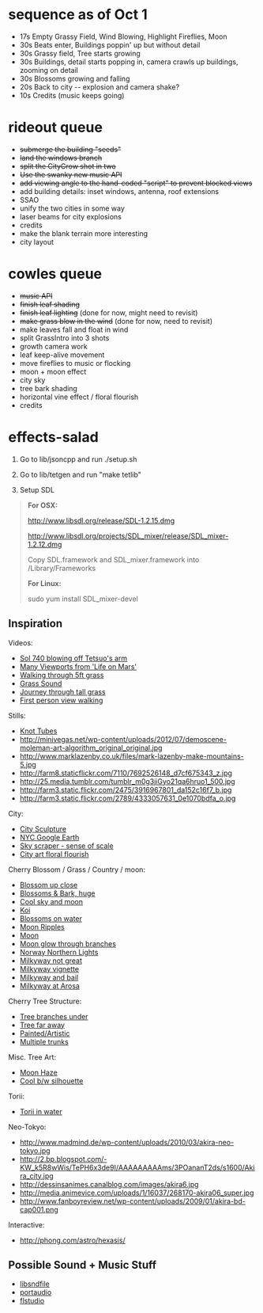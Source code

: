 sequence as of Oct 1
====================
 - 17s Empty Grassy Field, Wind Blowing, Highlight Fireflies, Moon
 - 30s Beats enter, Buildings poppin' up but without detail
 - 30s Grassy field, Tree starts growing
 - 30s Buildings, detail starts popping in, camera crawls up buildings, zooming on detail
 - 30s Blossoms growing and falling
 - 20s Back to city -- explosion and camera shake?
 - 10s Credits (music keeps going)

rideout queue
=============
 - ~~submerge the building "seeds"~~
 - ~~land the windows branch~~
 - ~~split the CityGrow shot in two~~
 - ~~Use the swanky new music API~~
 - ~~add viewing angle to the hand-coded "script" to prevent blocked views~~
 - add building details: inset windows, antenna, roof extensions
 - SSAO
 - unify the two cities in some way
 - laser beams for city explosions
 - credits 
 - make the blank terrain more interesting
 - city layout

cowles queue
============
 - ~~music API~~
 - ~~finish leaf shading~~
 - ~~finish leaf lighting~~ (done for now, might need to revisit)
 - ~~make grass blow in the wind~~ (done for now, need to revisit)
 - make leaves fall and float in wind
 - split GrassIntro into 3 shots
 - growth camera work
 - leaf keep-alive movement
 - move fireflies to music or flocking
 - moon + moon effect
 - city sky
 - tree bark shading
 - horizontal vine effect / floral flourish
 - credits


effects-salad
=============

1) Go to lib/jsoncpp and run ./setup.sh

2) Go to lib/tetgen and run "make tetlib"

3) Setup SDL


> **For OSX:**
>
> http://www.libsdl.org/release/SDL-1.2.15.dmg
>
> http://www.libsdl.org/projects/SDL_mixer/release/SDL_mixer-1.2.12.dmg
>
> Copy SDL.framework and SDL_mixer.framework into /Library/Frameworks
>
>**For Linux:**
>
>sudo yum install SDL_mixer-devel

Inspiration
-----------
Videos:
  * [Sol 740 blowing off Tetsuo's arm](http://www.youtube.com/watch?feature=player_detailpage&v=LALsuMWv2ps#t=178s)
  * [Many Viewports from 'Life on Mars'](http://www.youtube.com/watch?v=yIMP6-KBSCs#t=17s)
  * [Walking through 5ft grass](http://www.youtube.com/watch?feature=player_detailpage&v=y0AexwPTz1k#t=40s)
  * [Grass Sound](http://www.youtube.com/watch?v=ldGw2mJA5_o&feature=related)
  * [Journey through tall grass](http://www.youtube.com/watch?v=Hsw0trAkKuE&feature=related)
  * [First person view walking](http://www.youtube.com/watch?feature=player_detailpage&v=LYZeB44xrow#t=35s)

Stills:
  * [Knot Tubes](http://www.originalsoundversion.com/wp-content/uploads/2008/12/badloop_luo.jpg)
  * http://minivegas.net/wp-content/uploads/2012/07/demoscene-moleman-art-algorithm_original_original.jpg
  * http://www.marklazenby.co.uk/files/mark-lazenby-make-mountains-5.jpg
  * http://farm8.staticflickr.com/7110/7692526148_d7cf675343_z.jpg
  * http://25.media.tumblr.com/tumblr_m0g3jiGyo21qa6hruo1_500.jpg
  * http://farm3.static.flickr.com/2475/3916967801_da152c16f7_b.jpg
  * http://farm3.static.flickr.com/2789/4333057631_0e1070bdfa_o.jpg

City:
  * [City Sculpture](http://www.talariaenterprises.com/images2/5089a.jpg)
  * [NYC Google Earth](http://sites.duke.edu/tlge/files/2010/02/google_earth_nyc_801.jpg)
  * [Sky scraper - sense of scale](http://www.rianicpa.com/images/resources_buildings.jpg)
  * [City art floral flourish](http://image.shutterstock.com/display_pic_with_logo/95809/95809,1256699441,3/stock-vector-black-city-buildings-and-graffiti-grunge-floral-arrow-design-39726994.jpg)

Cherry Blossom / Grass / Country / moon:
  * [Blossom up close](http://www.onlyinap.com/wp-content/uploads/2011/04/Cherry-Blossom-sprig1.jpg)
  * [Blossoms & Bark, huge](http://www.danielhaydenberman.com/wp-content/images/Wallpaper%20Wednesday/week_13/cherry-tree-1920x1200.jpg)
  * [Cool sky and moon](http://www.flickr.com/photos/25259860/2403305820/)
  * [Koi](http://www.flickr.com/photos/jpinlac/4572623911/)
  * [Blossoms on water](http://www.flickr.com/photos/shanmoe/3529404508/)
  * [Moon Ripples](http://www.flickr.com/photos/allybeag/2277580669/)
  * [Moon](http://www.flickr.com/photos/penguinbush/2768719983/)
  * [Moon glow through branches](http://www.flickr.com/photos/35077273@N06/4312923500/)
  * [Norway Northern Lights](http://www.youtube.com/watch?v=izYiDDt6d8s)
  * [Milkyway not great](http://www.flickr.com/photos/37916495@N07/3667064453/)
  * [Milkyway vignette](http://www.flickr.com/photos/41539320@N08/7289245018/)
  * [Milkyway and bail](http://www.flickr.com/photos/blakesmithphotography/5489197061/)
  * [Milkyway at Arosa](http://www.flickr.com/photos/reflection-stalker/7809105816/)

Cherry Tree Structure:
  * [Tree branches under](http://singlemomwithlove.com/wp-content/uploads/2011/12/Cherry-Trees.jpg)
  * [Tree far away](http://vikneshan.files.wordpress.com/2008/09/cherrytree.jpg)
  * [Painted/Artistic](http://lucien0maverick.files.wordpress.com/2012/08/cherry-tree-by-alex-khrapko.jpg)
  * [Multiple trunks](http://westofpersia.files.wordpress.com/2010/04/bbg-garden-cherry-tree-path.jpg)

Misc. Tree Art:
  * [Moon Haze](http://fc08.deviantart.net/fs50/i/2009/258/e/f/moon_haze_by_CharlotteDeSmith.jpg)
  * [Cool b/w silhouette](http://i.istockimg.com/file_thumbview_approve/11177570/2/stock-photo-11177570-black-birch-betula-pendula-tree-on-hill-isolated-o_n-white.jpg)

Torii:
  * [Torii in water](http://www.kuffner.org/james/gallery/raytracing/torii/Miyajima_torii_gate_postcard.jpg)

Neo-Tokyo:
  * http://www.madmind.de/wp-content/uploads/2010/03/akira-neo-tokyo.jpg
  * http://2.bp.blogspot.com/-KW_k5R8wWis/TePH6x3de9I/AAAAAAAAAms/3POananT2ds/s1600/Akira_city.jpg
  * http://dessinsanimes.canalblog.com/images/akira6.jpg
  * http://media.animevice.com/uploads/1/16037/268170-akira06_super.jpg
  * http://www.fanboyreview.net/wp-content/uploads/2009/01/akira-bd-cap001.png

Interactive:
  * http://phong.com/astro/hexasis/

Possible Sound + Music Stuff
----------------------------
  * [libsndfile](http://www.mega-nerd.com/libsndfile)
  * [portaudio](http://www.portaudio.com)
  * [flstudio](http://www.image-line.com/documents/flstudio.html)

